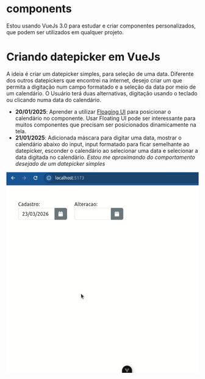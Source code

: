 # components

Estou usando VueJs 3.0 para estudar e criar componentes personalizados, que podem ser utilizados em qualquer projeto.

# Criando datepicker em VueJs

A ideia é criar um datepicker simples, para seleção de uma data. Diferente dos outros datepickers que encontrei na internet, desejo criar um que permita a digitação num campo formatado e a seleção da data por meio de um calendário. O Usuário terá duas alternativas, digitação usando o teclado ou clicando numa data do calendário.

- **20/01/2025**: Aprender a utilizar [Floaging UI](https://floating-ui.com/) para posicionar o calendário no componente. Usar Floating UI pode ser interessante para muitos componentes que precisam ser posicionados dinamicamente na tela.
- **21/01/2025**: Adicionada máscara para digitar uma data, mostrar o calendário abaixo do input, input formatado para ficar semelhante ao datepicker, esconder o calendário ao selecionar uma data e selecionar a data digitada no calendário. *Estou me aproxímando do comportamento desejado de um datepicker simples*

![Descrição do GIF](/src/assets/demonstracao-01.gif)

<!-- ## Recommended IDE Setup 

[VSCode](https://code.visualstudio.com/) + [Volar](https://marketplace.visualstudio.com/items?itemName=Vue.volar) (and disable Vetur).

## Customize configuration

See [Vite Configuration Reference](https://vite.dev/config/).

## Project Setup

```sh
npm install
```

### Compile and Hot-Reload for Development

```sh
npm run dev
```

### Compile and Minify for Production

```sh
npm run build
```
-->